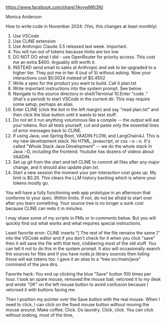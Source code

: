 https://www.facebook.com/share/1AvywM6i3N/

Monica Anderson 


How to write code in November 2024:
(Yes, this changes at least monthly)

1. Use VSCode
2. Use CLINE extension 
3. Use Anthropic Claude 3.5 released last week. Important.
4. You will run out of tokens because limits are too low
5. DO NOT DO what I did - use OpenRouter for priority access. This cost me an extra $400. Arguably still worth it.
6. INSTEAD send email to sales at Anthropic and ask to be upgraded to a higher tier. They put me in tier 4 (out of 5) without asking. Now your interactions cost $0.0024 instead of $0.4502
7. Write a spec for the product you want to build. Call it plan.txt
8. Write important instructions into the system prompt. See below.
9. Navigate to the source directory in shell/Terminal
10.Enter "code ." (that's a period) to start VSCode in the current dir. This may require some setup, perhaps an alias.
11. Enter CLINE (click the bot in the left margin) and say "read plan.txt" and then click the blue button until it wants to test stuff.
12. Do not let it run anything voluminous like a compile -- the output will eat your tokens. Run all tests yourself, cut and paste only the essential lines of error messages back to CLINE.
13. If using Java, use Spring Boot, VAADIN FLOW, and LangChain4J. This is my new development stack. No HTML, javascript, or css :-o :-o. It's called "Whole Stack Java Development" -- we do the whole stack in Java :-D, including the frontend. Youtube has dozens of videos about VAADIN.
14. Set up git from the start and tell CLINE to commit all files after any major change, and it should also update plan.txt.
15. Start a new session the moment your per-interaction cost goes up. My limit is $0.20. This clears the LLM history backlog which is where your tokens mostly go.

You will have a fully functioning web app prototype in an afternoon that conforms to your spec. Within limits. If not, do not be afraid to start over after you learn something. Your source tree is no longer a sunk cost because CLINE can redo it in minutes.

I may share some of my scripts in PMs or in comments below.
But you will quickly find out what works and what requires special
instructions.

Least favorite error: CLINE inserts "[ The rest of the file remains the same ]" into the VSCode editor  and if  you don't check for it when you click "save" then it will save the file with that text, clobbering most of the old stuff. You can tell it not to do this in the system prompt. It also will occasionally search the sources for files and if you have node.js library sources then listing those will eat tokens too. I gave it an alias to a "tree src/main/java" command of the java dirs.

Favorite hack: You end up clicking the blue "Save" button 100 times per hour. I took an spare mouse, removed the mouse ball, velcroed it to my desk and wrote "OK" on the left mouse button to avoid confusion because I velcroed it with buttons facing me.

Then I position my pointer over the Save button with the real mouse. When I need to click, I can click on the fixed mouse button without moving the mouse around. Make coffee. Click. Do laundry. Click, click. You can click without looking, most of the time,